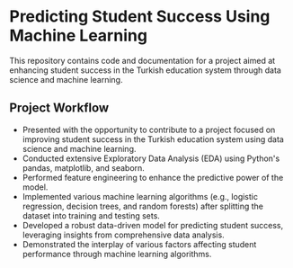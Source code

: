 # Predicting Student Success Using Machine Learning 

This repository contains code and documentation for a project aimed at enhancing student success in the Turkish education system through data science and machine learning.

## Project Workflow

- Presented with the opportunity to contribute to a project focused on improving student success in the Turkish education system using data science and machine learning.
- Conducted extensive Exploratory Data Analysis (EDA) using Python's pandas, matplotlib, and seaborn.
- Performed feature engineering to enhance the predictive power of the model.
- Implemented various machine learning algorithms (e.g., logistic regression, decision trees, and random forests) after splitting the dataset into training and testing sets.
- Developed a robust data-driven model for predicting student success, leveraging insights from comprehensive data analysis.
- Demonstrated the interplay of various factors affecting student performance through machine learning algorithms.
